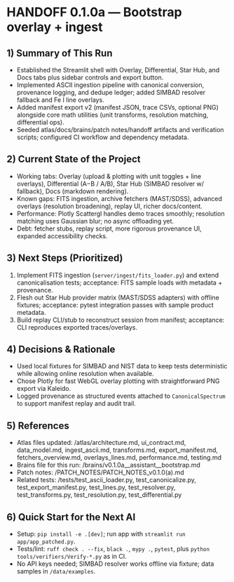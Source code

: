 # HANDOFF 0.1.0a — Bootstrap overlay + ingest
## 1) Summary of This Run
- Established the Streamlit shell with Overlay, Differential, Star Hub, and Docs tabs plus sidebar controls and export button.
- Implemented ASCII ingestion pipeline with canonical conversion, provenance logging, and dedupe ledger; added SIMBAD resolver fallback and Fe I line overlays.
- Added manifest export v2 (manifest JSON, trace CSVs, optional PNG) alongside core math utilities (unit transforms, resolution matching, differential ops).
- Seeded atlas/docs/brains/patch notes/handoff artifacts and verification scripts; configured CI workflow and dependency metadata.

## 2) Current State of the Project
- Working tabs: Overlay (upload & plotting with unit toggles + line overlays), Differential (A−B / A/B), Star Hub (SIMBAD resolver w/ fallback), Docs (markdown rendering).
- Known gaps: FITS ingestion, archive fetchers (MAST/SDSS), advanced overlays (resolution broadening), replay UI, richer docs/content.
- Performance: Plotly Scattergl handles demo traces smoothly; resolution matching uses Gaussian blur; no async offloading yet.
- Debt: fetcher stubs, replay script, more rigorous provenance UI, expanded accessibility checks.

## 3) Next Steps (Prioritized)
1) Implement FITS ingestion (`server/ingest/fits_loader.py`) and extend canonicalisation tests; acceptance: FITS sample loads with metadata + provenance.
2) Flesh out Star Hub provider matrix (MAST/SDSS adapters) with offline fixtures; acceptance: pytest integration passes with sample product metadata.
3) Build replay CLI/stub to reconstruct session from manifest; acceptance: CLI reproduces exported traces/overlays.

## 4) Decisions & Rationale
- Used local fixtures for SIMBAD and NIST data to keep tests deterministic while allowing online resolution when available.
- Chose Plotly for fast WebGL overlay plotting with straightforward PNG export via Kaleido.
- Logged provenance as structured events attached to `CanonicalSpectrum` to support manifest replay and audit trail.

## 5) References
- Atlas files updated: /atlas/architecture.md, ui_contract.md, data_model.md, ingest_ascii.md, transforms.md, export_manifest.md, fetchers_overview.md, overlays_lines.md, performance.md, testing.md
- Brains file for this run: /brains/v0.1.0a__assistant__bootstrap.md
- Patch notes: /PATCH_NOTES/PATCH_NOTES_v0.1.0(a).md
- Related tests: /tests/test_ascii_loader.py, test_canonicalize.py, test_export_manifest.py, test_lines.py, test_resolver.py, test_transforms.py, test_resolution.py, test_differential.py

## 6) Quick Start for the Next AI
- Setup: `pip install -e .[dev]`; run app with `streamlit run app/app_patched.py`.
- Tests/lint: `ruff check . --fix`, `black .`, `mypy .`, `pytest`, plus `python tools/verifiers/Verify-*.py` as in CI.
- No API keys needed; SIMBAD resolver works offline via fixture; data samples in `/data/examples`.
